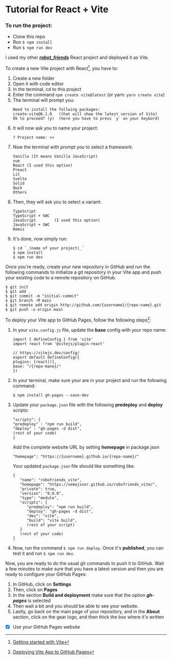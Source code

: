 # Tutorial for React + Vite 

### To run the project:

- Clone this repo
- Run `$ npm install`
- Run `$ npm run dev`

I used my other ***[robot_friends](https://github.com/semajssor/robot_friends)*** React project and deployed it as Vite. 

To create a new Vite project with React[^1], you have to:

   1. Create a new folder 
   2. Open it with code editor 
   3. In the terminal, cd to this project
   4. Enter the command `npm create vite@latest` (or yarn: `yarn create vite`)
   5. The terminal will prompt you:
      ```
      Need to install the follwing packages:
      create-vite@6.1.0   (that will show the latest version of Vite)
      Ok to proceed? (y)  (here you have to press `y` on your keybord)
      ```
   6. It will now ask you to name your project:
      ```
      ? Project name: >> 
      ```
   7. Now the terminal with prompt you to select a framework:
      ```
      Vanilla (It means Vanilla JavaScript)
      vue
      React (I used this option)
      Preact
      Lit
      Svelte
      Solid
      Qwik
      Others
      ```
   8. Then, they will ask you to select a variant:
      ```
      TypeScript
      TypeScript + SWC
      JavaScript        (I used this option)
      JavaScript + SWC
      Remix
      ```
   9. It's done, now simply run:
      ```
      $ cd `_(name of your project)_`
      $ npm install
      $ npm run dev
      ```

Once you're ready, create your new repository in GitHub and run the following commands to initialize a git repository in your Vite app and push your existing code to a remote repository on GitHub.

```
$ git init
$ git add .
$ git commit -m "initial-commit"
$ git branch -M main
$ git remote add origin http://github.com/{username}/{repo-name}.git
$ git push -u origin main
```

To deploy your Vite app to GitHub Pages, follow the following steps[^2]:

   1. In your `vite.config.js` file, update the **base** config with your repo name:
      ```
      import { defineConfig } from 'vite'
      import react from '@vitejs/plugin-react'

      // https://vitejs.dev/config/
      export default defineConfig({
      plugins: [react()],
      base: "/{repo-mane}/"
      })
      ```
   2. In your terminal, make sure your are in your project and run the following command:
      ```
      $ npm install gh-pages --save-dev
      ```

   3. Update your `package.json` file with the following **predeploy** and **deploy** scripts:
      ```
      "scripts": {
      "predeploy" : "npm run build",
      "deploy" : "gh-pages -d dist",
      (rest of your code)
      }
      ```
      Add the complete website URL by setting **homepage** in package.json
      ```
      "homepage": "https://{username}.github.io/{repo-name}/"
      ```
      Your updated `package.json` file should like something like:
      ```
      {
         "name": "robofriends_vite",
         "homepage": "https://semajssor.github.io/robofriends_vite/",
         "private": true,
         "version": "0.0.0",
         "type": "module",
         "scripts": {
            "predeploy": "npm run build",
            "deploy": "gh-pages -d dist",
            "dev": "vite",
            "build": "vite build",
            (rest of your script)
         }      
         (rest of your code)
      }
      ```
   4. Now, run the command `$ npm run deploy`. Once it's **published**, you can test it and run `$ npm run dev`.

   Now, you are ready to do the usual git commands to push it to GitHub. Wait a few minutes to make sure that you have a latest version and then you are ready to configure your GitHub Pages:

   1. In GitHub, click on **Settings**
   2. Then, click on **Pages**
   3. In the section **Build and deployment** make sure that the option ***gh-pages*** is selected
   4. Then wait a bit and you should be able to see your website.
   5. Lastly, go back on the main page of your repository, and in the **About** section, click on the gear logo, and then thick the box where it's written 
   - [x] Use your GitHub Pages website


[^1]: [Getting started with Vite](https://vite.dev/guide/) 
[^2]: [Deploying Vite App to GitHub Pages](https://medium.com/@aishwaryaparab1/deploying-vite-deploying-vite-app-to-github-pages-166fff40ffd3)
